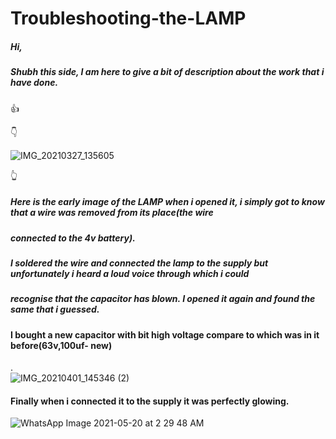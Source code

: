 # Troubleshooting-the-LAMP

##### Hi,
 ##### Shubh this side, I am here to give a bit of description about the work that i have done.

👍
                                                                                                    
  👇                                                                                                         
                                                                                                          
![IMG_20210327_135605](https://user-images.githubusercontent.com/79529647/119081235-6f712200-b9b0-11eb-8909-6f43faebb905.jpg)

 👆                             
##### Here is the early image of the LAMP when i opened it, i simply got to know that a wire was removed from its place(the wire 
##### connected to the 4v battery). 
##### I soldered the wire and connected the lamp to the supply but unfortunately i heard a loud  voice through which i could 
##### recognise that the capacitor has blown. I opened it again and found the same that i guessed. 
                                       

#### I bought a new capacitor with bit high voltage compare to which was in it before(63v,100uf- new) 
.                           
![IMG_20210401_145346 (2)](https://user-images.githubusercontent.com/79529647/119081102-24efa580-b9b0-11eb-837b-6ce1c2522067.jpg)


#### Finally when i connected it to the supply it was perfectly glowing. 

![WhatsApp Image 2021-05-20 at 2 29 48 AM](https://user-images.githubusercontent.com/79529647/119081468-e0183e80-b9b0-11eb-9eb9-5ba4f34f3b90.jpg)

           
     

